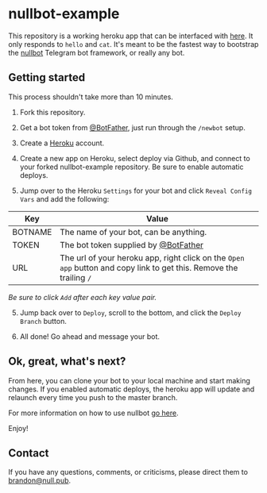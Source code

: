 # nullbot-example
This repository is a working heroku app that can be interfaced with [here](https://telegram.me/nullbotexamplebot). It only responds to ```hello``` and ```cat```. It's meant to be the fastest way to bootstrap the [nullbot](https://github.com/baetheus/nullbot) Telegram bot framework, or really any bot.

## Getting started
This process shouldn't take more than 10 minutes.

1. Fork this repository.

2. Get a bot token from [@BotFather](https://telegram.me/BotFather), just run through the ```/newbot``` setup.

3. Create a [Heroku](https://www.heroku.com) account.

3. Create a new app on Heroku, select deploy via Github, and connect to your forked nullbot-example repository. Be sure to enable automatic deploys.

4. Jump over to the Heroku ```Settings``` for your bot and click ```Reveal Config Vars``` and add the following:

| Key | Value |
| --- | --- |
| BOTNAME | The name of your bot, can be anything. |
| TOKEN | The bot token supplied by [@BotFather](https://telegram.me/BotFather) |
| URL | The url of your heroku app, right click on the ```Open app``` button and copy link to get this. Remove the trailing ```/``` |

*Be sure to click ```Add``` after each key value pair.*

5. Jump back over to ```Deploy```, scroll to the bottom, and click the ```Deploy Branch``` button.

6. All done! Go ahead and message your bot.

## Ok, great, what's next?
From here, you can clone your bot to your local machine and start making changes. If you enabled automatic deploys, the heroku app will update and relaunch every time you push to the master branch.

For more information on how to use nullbot [go here](https://github.com/baetheus/nullbot).

Enjoy!

## Contact
If you have any questions, comments, or criticisms, please direct them to
[brandon@null.pub](mailto:brandon@null.pub).